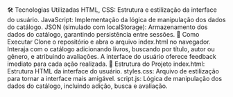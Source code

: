 🛠️ Tecnologias Utilizadas
HTML, CSS: Estrutura e estilização da interface do usuário.
JavaScript: Implementação da lógica de manipulação dos dados do catálogo.
JSON (simulado com localStorage): Armazenamento dos dados do catálogo, garantindo persistência entre sessões.
🚀 Como Executar
Clone o repositório e abra o arquivo index.html no navegador.
Interaja com o catálogo adicionando livros, buscando por título, autor ou gênero, e atribuindo avaliações.
A interface do usuário oferece feedback imediato para cada ação realizada.
📂 Estrutura do Projeto
index.html: Estrutura HTML da interface do usuário.
styles.css: Arquivo de estilização para tornar a interface mais amigável.
script.js: Lógica de manipulação dos dados do catálogo, incluindo adição, busca e avaliação.
